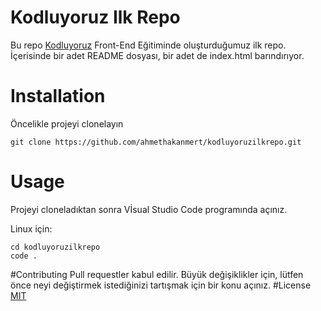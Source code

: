 # Kodluyoruz Ilk Repo 
Bu repo [Kodluyoruz](https://www.youtube.com/watch?v=0Ek5QEe9RoM&ab_channel=Konsol%C3%9Css%C3%BC) Front-End  Eğitiminde oluşturduğumuz ilk repo. İçerisinde bir adet README dosyası, bir adet de index.html barındırıyor.
# Installation
Öncelikle projeyi clonelayın
``` 
git clone https://github.com/ahmethakanmert/kodluyoruzilkrepo.git 
```
# Usage
Projeyi cloneladıktan sonra Vİsual Studio Code programında açınız.

Linux için:
``` 
cd kodluyoruzilkrepo
code . 
```
#Contributing
Pull requestler kabul edilir. Büyük değişiklikler için, lütfen önce neyi değiştirmek istediğinizi tartışmak için bir konu açınız.
#License
[MIT]()